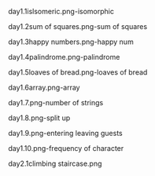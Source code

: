 day1.1islsomeric.png-isomorphic

day1.2sum of squares.png-sum of squares

day1.3happy numbers.png-happy num

day1.4palindrome.png-palindrome

day1.5loaves of bread.png-loaves of bread

day1.6array.png-array

day1.7.png-number of strings

day1.8.png-split up

day1.9.png-entering leaving guests

day1.10.png-frequency of character

day2.1climbing staircase.png
